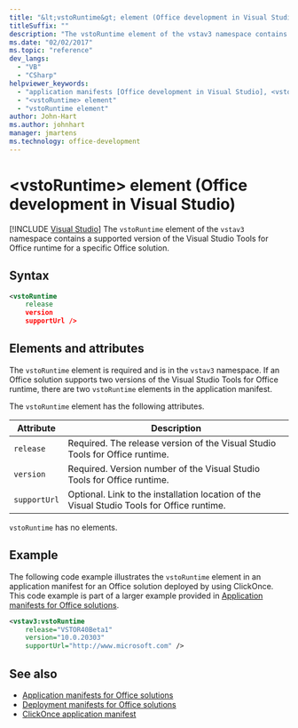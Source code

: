 ```yaml
---
title: "&lt;vstoRuntime&gt; element (Office development in Visual Studio)"
titleSuffix: ""
description: "The vstoRuntime element of the vstav3 namespace contains a supported version of the Visual Studio Tools for Office runtime for a specific Office solution."
ms.date: "02/02/2017"
ms.topic: "reference"
dev_langs:
  - "VB"
  - "CSharp"
helpviewer_keywords:
  - "application manifests [Office development in Visual Studio], <vstoRuntime> element"
  - "<vstoRuntime> element"
  - "vstoRuntime element"
author: John-Hart
ms.author: johnhart
manager: jmartens
ms.technology: office-development
---
```

# &lt;vstoRuntime&gt; element (Office development in Visual Studio)

 [!INCLUDE [Visual Studio](~/includes/applies-to-version/vs-windows-only.md)]
  The `vstoRuntime` element of the `vstav3` namespace contains a supported version of the Visual Studio Tools for Office runtime for a specific Office solution.

## Syntax

```xml
<vstoRuntime
    release
    version
    supportUrl />
```

## Elements and attributes
 The `vstoRuntime` element is required and is in the `vstav3` namespace. If an Office solution supports two versions of the Visual Studio Tools for Office runtime, there are two `vstoRuntime` elements in the application manifest.

 The `vstoRuntime` element has the following attributes.

|Attribute|Description|
|---------------|-----------------|
|`release`|Required. The release version of the Visual Studio Tools for Office runtime.|
|`version`|Required. Version number of the Visual Studio Tools for Office runtime.|
|`supportUrl`|Optional. Link to the installation location of the Visual Studio Tools for Office runtime.|

 `vstoRuntime` has no elements.

## Example
 The following code example illustrates the `vstoRuntime` element in an application manifest for an Office solution deployed by using ClickOnce. This code example is part of a larger example provided in [Application manifests for Office solutions](../vsto/application-manifests-for-office-solutions.md).

```xml
<vstav3:vstoRuntime
    release="VSTOR40Beta1"
    version="10.0.20303"
    supportUrl="http://www.microsoft.com" />
```

## See also

- [Application manifests for Office solutions](../vsto/application-manifests-for-office-solutions.md)
- [Deployment manifests for Office solutions](../vsto/deployment-manifests-for-office-solutions.md)
- [ClickOnce application manifest](../deployment/clickonce-application-manifest.md)
